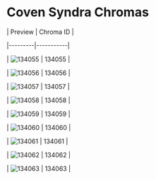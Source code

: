 # Coven Syndra Chromas


| Preview | Chroma ID |

|---------|-----------|

| ![134055](https://raw.communitydragon.org/latest/plugins/rcp-be-lol-game-data/global/default/v1/champion-chroma-images/134/134055.png) | 134055 |

| ![134056](https://raw.communitydragon.org/latest/plugins/rcp-be-lol-game-data/global/default/v1/champion-chroma-images/134/134056.png) | 134056 |

| ![134057](https://raw.communitydragon.org/latest/plugins/rcp-be-lol-game-data/global/default/v1/champion-chroma-images/134/134057.png) | 134057 |

| ![134058](https://raw.communitydragon.org/latest/plugins/rcp-be-lol-game-data/global/default/v1/champion-chroma-images/134/134058.png) | 134058 |

| ![134059](https://raw.communitydragon.org/latest/plugins/rcp-be-lol-game-data/global/default/v1/champion-chroma-images/134/134059.png) | 134059 |

| ![134060](https://raw.communitydragon.org/latest/plugins/rcp-be-lol-game-data/global/default/v1/champion-chroma-images/134/134060.png) | 134060 |

| ![134061](https://raw.communitydragon.org/latest/plugins/rcp-be-lol-game-data/global/default/v1/champion-chroma-images/134/134061.png) | 134061 |

| ![134062](https://raw.communitydragon.org/latest/plugins/rcp-be-lol-game-data/global/default/v1/champion-chroma-images/134/134062.png) | 134062 |

| ![134063](https://raw.communitydragon.org/latest/plugins/rcp-be-lol-game-data/global/default/v1/champion-chroma-images/134/134063.png) | 134063 |